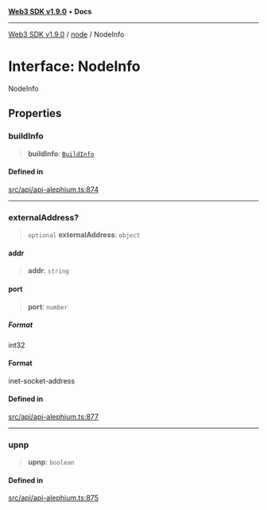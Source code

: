 [**Web3 SDK v1.9.0**](../../../README.md) • **Docs**

***

[Web3 SDK v1.9.0](../../../globals.md) / [node](../README.md) / NodeInfo

# Interface: NodeInfo

NodeInfo

## Properties

### buildInfo

> **buildInfo**: [`BuildInfo`](BuildInfo.md)

#### Defined in

[src/api/api-alephium.ts:874](https://github.com/Mystic-Nayy/alephium-web3/blob/ee41f5e0e7d7fb0b155fe62f05b2ac03772895ca/packages/web3/src/api/api-alephium.ts#L874)

***

### externalAddress?

> `optional` **externalAddress**: `object`

#### addr

> **addr**: `string`

#### port

> **port**: `number`

##### Format

int32

#### Format

inet-socket-address

#### Defined in

[src/api/api-alephium.ts:877](https://github.com/Mystic-Nayy/alephium-web3/blob/ee41f5e0e7d7fb0b155fe62f05b2ac03772895ca/packages/web3/src/api/api-alephium.ts#L877)

***

### upnp

> **upnp**: `boolean`

#### Defined in

[src/api/api-alephium.ts:875](https://github.com/Mystic-Nayy/alephium-web3/blob/ee41f5e0e7d7fb0b155fe62f05b2ac03772895ca/packages/web3/src/api/api-alephium.ts#L875)
